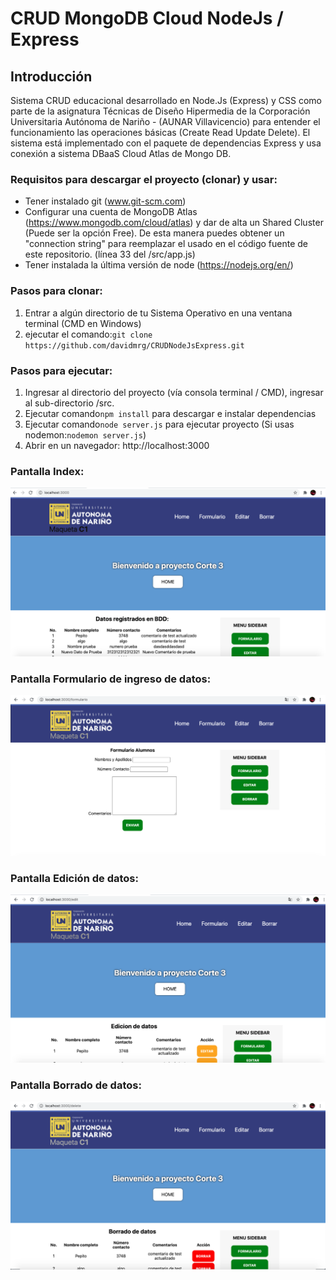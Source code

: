 # CRUD MongoDB Cloud NodeJs / Express


## Introducción
Sistema CRUD educacional desarrollado en Node.Js (Express) y CSS como parte de la asignatura Técnicas de Diseño Hipermedia de la Corporación Universitaria Autónoma de Nariño - (AUNAR Villavicencio) para entender el funcionamiento las operaciones básicas (Create Read Update Delete). El sistema está implementado con el paquete de dependencias Express y usa conexión a sistema DBaaS Cloud Atlas de Mongo DB.

### Requisitos para descargar el proyecto (clonar) y usar:
- Tener instalado git (www.git-scm.com)
- Configurar una cuenta de MongoDB Atlas (https://www.mongodb.com/cloud/atlas) y dar de alta un Shared Cluster (Puede ser la opción Free). De esta manera puedes obtener un "connection string" para reemplazar el usado en el código fuente de este repositorio. (línea 33 del /src/app.js)
- Tener instalada la última versión de node (https://nodejs.org/en/)

### Pasos para clonar:
1. Entrar a algún directorio de tu Sistema Operativo en una ventana terminal (CMD en Windows)
2. ejecutar el comando:```git clone https://github.com/davidmrg/CRUDNodeJsExpress.git```

### Pasos para ejecutar:
1. Ingresar al directorio del proyecto (vía consola terminal / CMD), ingresar al sub-directorio /src.
2. Ejecutar comando```npm install``` para descargar e instalar dependencias
3. Ejecutar comando```node server.js``` para ejecutar proyecto (Si usas nodemon:```nodemon server.js```)
3. Abrir en un navegador: http://localhost:3000


### Pantalla Index:
![](public/assets/images/screen4.png)

### Pantalla Formulario de ingreso de datos:
![](public/assets/images/screen3.png)

### Pantalla Edición de datos:
![](public/assets/images/screen2.png)

### Pantalla Borrado de datos:
![](public/assets/images/screen1.png)
